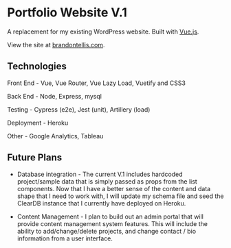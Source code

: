 # Portfolio Website V.1

A replacement for my existing WordPress website.
Built with [Vue.js](https://vuejs.org/).

View the site at [brandontellis.com](brandontellis.com).

## Technologies

Front End - Vue, Vue Router, Vue Lazy Load, Vuetify and CSS3<br>

Back End - Node, Express, mysql<br>

Testing - Cypress (e2e), Jest (unit), Artillery (load)<br>

Deployment - Heroku<br>

Other - Google Analytics, Tableau

## Future Plans

* Database integration - 
The current V.1 includes hardcoded project/sample data that is simply passed as props from the list components. Now that I have a better sense of the content and data shape that I need to work with, I will update my schema file and seed the ClearDB instance that I currently have deployed on Heroku. 

* Content Management -
I plan to build out an admin portal that will provide content management system features. This will include the ability to add/change/delete projects, and change contact / bio information from a user interface.